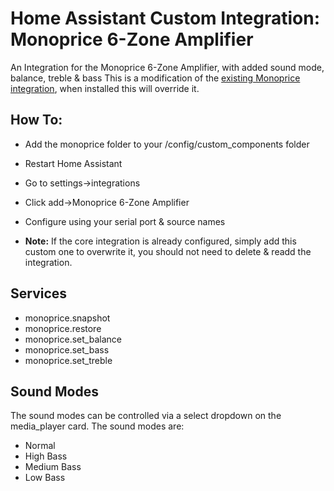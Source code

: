 # Home Assistant Custom Integration: Monoprice 6-Zone Amplifier
 An Integration for the Monoprice 6-Zone Amplifier, with added sound mode, balance, treble & bass
 This is a modification of the <a href="https://www.home-assistant.io/integrations/monoprice/">existing Monoprice integration</a>, when installed this will override it.

## How To:
* Add the monoprice folder to your /config/custom_components folder
* Restart Home Assistant
* Go to settings->integrations
* Click add->Monoprice 6-Zone Amplifier
* Configure using your serial port & source names

* <b>Note:</b> If the core integration is already configured, simply add this custom one to overwrite it, you should not need to delete & readd the integration.

 ## Services
 * monoprice.snapshot
 * monoprice.restore
 * monoprice.set_balance
 * monoprice.set_bass
 * monoprice.set_treble

 ## Sound Modes
 The sound modes can be controlled via a select dropdown on the media_player card.
 The sound modes are:
 * Normal
 * High Bass
 * Medium Bass
 * Low Bass
